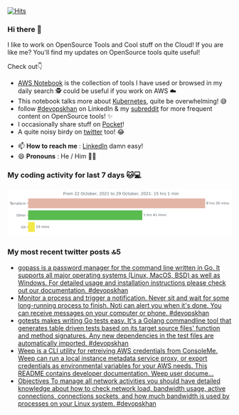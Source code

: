 [![Hits](https://hits.seeyoufarm.com/api/count/incr/badge.svg?url=https%3A%2F%2Fgithub.com%2Fakhan4u%2Fhit-counter&count_bg=%2379C83D&title_bg=%23555555&icon=&icon_color=%23E7E7E7&title=visits&edge_flat=false)](https://hits.seeyoufarm.com)

### Hi there 👋

I like to work on OpenSource Tools and Cool stuff on the Cloud! If you are like me? You'll find my updates on OpenSource tools quite useful!

Check out👇

* [AWS Notebook](https://histre.com/public/notebooks/dnllyanu/aws/) is the collection of tools I have used or browsed in my daily search 🕵️ could be useful if you work on AWS ☁️
* This notebook talks more about [Kubernetes](https://histre.com/public/notebooks/6uxdvo3y/kubernetes/), quite be overwhelming! 😅
* follow [#devopskhan](https://www.linkedin.com/feed/hashtag/devopskhan/) on LinkedIn & my [subreddit](https://www.reddit.com/r/devopskhan/) for more frequent content on OpenSource tools! ✨
* I occasionally share stuff on [Pocket](https://getpocket.com/@ej6g8d1dp2829A16a9Tf5d4T6bAMp3d8791rejDe86yem3bm4e14ex4fT4dluk29)!
* A quite noisy birdy on [twitter](https://twitter.com/Amaankhan4you) too! 😂


- 📫 **How to reach me** : [LinkedIn](https://www.linkedin.com/in/amaan-khan-linux-ninja) damn easy!
- 😄 **Pronouns** : He / Him 🤷‍♂️

### My coding activity for last 7 days 🐱💻

<img src="https://github.com/akhan4u/akhan4u/blob/main/images/stat.svg" alt="Amaan's Wakatime Activity!"/>

### My most recent twitter posts 🔝5️
<!-- DEVDOJO:START -->
- [gopass is a password manager for the command line written in Go. It supports all major operating systems (Linux, MacOS, BSD) as well as Windows. For detailed usage and installation instructions please check out our documentation. #devopskhan](https://twitter.com/Amaankhan4you/status/1454164279578570757)
- [Monitor a process and trigger a notification. Never sit and wait for some long-running process to finish. Noti can alert you when it's done. You can receive messages on your computer or phone. #devopskhan](https://twitter.com/Amaankhan4you/status/1454164274134278146)
- [gotests makes writing Go tests easy. It's a Golang commandline tool that generates table driven tests based on its target source files' function and method signatures. Any new dependencies in the test files are automatically imported. #devopskhan](https://twitter.com/Amaankhan4you/status/1454164270195908610)
- [Weep is a CLI utility for retreiving AWS credentials from ConsoleMe. Weep can run a local instance metadata service proxy, or export credentials as environmental variables for your AWS needs. This README contains developer documentation. Weep user docume…](https://twitter.com/Amaankhan4you/status/1454058638356750342)
- [Objectives To manage all network activities you should have detailed knowledge about how to check network load, bandwidth usage, active connections, connections sockets, and how much bandwidth is used by processes on your Linux system. #devopskhan](https://twitter.com/Amaankhan4you/status/1453666002600873991)
<!-- DEVDOJO:END -->

<!-- ![Amaan's GitHub stats](https://github-readme-stats.vercel.app/api?username=akhan4u&count_private=true&show_icons=true&hide=contribs) -->
